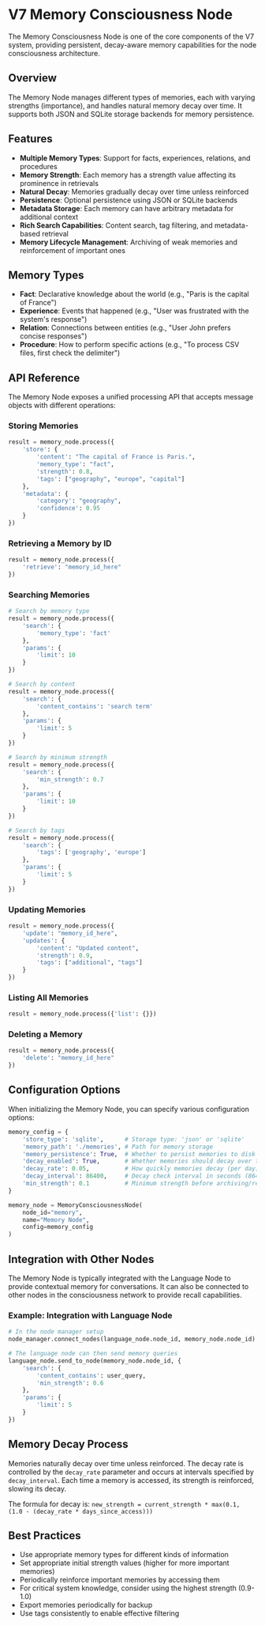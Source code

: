 # V7 Memory Consciousness Node

The Memory Consciousness Node is one of the core components of the V7 system, providing persistent, decay-aware memory capabilities for the node consciousness architecture.

## Overview

The Memory Node manages different types of memories, each with varying strengths (importance), and handles natural memory decay over time. It supports both JSON and SQLite storage backends for memory persistence.

## Features

- **Multiple Memory Types**: Support for facts, experiences, relations, and procedures
- **Memory Strength**: Each memory has a strength value affecting its prominence in retrievals
- **Natural Decay**: Memories gradually decay over time unless reinforced
- **Persistence**: Optional persistence using JSON or SQLite backends
- **Metadata Storage**: Each memory can have arbitrary metadata for additional context
- **Rich Search Capabilities**: Content search, tag filtering, and metadata-based retrieval
- **Memory Lifecycle Management**: Archiving of weak memories and reinforcement of important ones

## Memory Types

- **Fact**: Declarative knowledge about the world (e.g., "Paris is the capital of France")
- **Experience**: Events that happened (e.g., "User was frustrated with the system's response")
- **Relation**: Connections between entities (e.g., "User John prefers concise responses")
- **Procedure**: How to perform specific actions (e.g., "To process CSV files, first check the delimiter")

## API Reference

The Memory Node exposes a unified processing API that accepts message objects with different operations:

### Storing Memories

```python
result = memory_node.process({
    'store': {
        'content': "The capital of France is Paris.",
        'memory_type': "fact",
        'strength': 0.8,
        'tags': ["geography", "europe", "capital"]
    },
    'metadata': {
        'category': "geography", 
        'confidence': 0.95
    }
})
```

### Retrieving a Memory by ID

```python
result = memory_node.process({
    'retrieve': "memory_id_here"
})
```

### Searching Memories

```python
# Search by memory type
result = memory_node.process({
    'search': {
        'memory_type': 'fact'
    },
    'params': {
        'limit': 10
    }
})

# Search by content
result = memory_node.process({
    'search': {
        'content_contains': 'search term'
    },
    'params': {
        'limit': 5
    }
})

# Search by minimum strength
result = memory_node.process({
    'search': {
        'min_strength': 0.7
    },
    'params': {
        'limit': 10
    }
})

# Search by tags
result = memory_node.process({
    'search': {
        'tags': ['geography', 'europe']
    },
    'params': {
        'limit': 5
    }
})
```

### Updating Memories

```python
result = memory_node.process({
    'update': "memory_id_here",
    'updates': {
        'content': "Updated content",
        'strength': 0.9,
        'tags': ["additional", "tags"]
    }
})
```

### Listing All Memories

```python
result = memory_node.process({'list': {}})
```

### Deleting a Memory

```python
result = memory_node.process({
    'delete': "memory_id_here"
})
```

## Configuration Options

When initializing the Memory Node, you can specify various configuration options:

```python
memory_config = {
    'store_type': 'sqlite',      # Storage type: 'json' or 'sqlite'
    'memory_path': './memories', # Path for memory storage
    'memory_persistence': True,  # Whether to persist memories to disk
    'decay_enabled': True,       # Whether memories should decay over time
    'decay_rate': 0.05,          # How quickly memories decay (per day)
    'decay_interval': 86400,     # Decay check interval in seconds (86400 = 1 day)
    'min_strength': 0.1          # Minimum strength before archiving/removal
}

memory_node = MemoryConsciousnessNode(
    node_id="memory",
    name="Memory Node", 
    config=memory_config
)
```

## Integration with Other Nodes

The Memory Node is typically integrated with the Language Node to provide contextual memory for conversations. It can also be connected to other nodes in the consciousness network to provide recall capabilities.

### Example: Integration with Language Node

```python
# In the node manager setup
node_manager.connect_nodes(language_node.node_id, memory_node.node_id)

# The language node can then send memory queries
language_node.send_to_node(memory_node.node_id, {
    'search': {
        'content_contains': user_query,
        'min_strength': 0.6
    },
    'params': {
        'limit': 5
    }
})
```

## Memory Decay Process

Memories naturally decay over time unless reinforced. The decay rate is controlled by the `decay_rate` parameter and occurs at intervals specified by `decay_interval`. Each time a memory is accessed, its strength is reinforced, slowing its decay.

The formula for decay is:
`new_strength = current_strength * max(0.1, (1.0 - (decay_rate * days_since_access)))`

## Best Practices

- Use appropriate memory types for different kinds of information
- Set appropriate initial strength values (higher for more important memories)
- Periodically reinforce important memories by accessing them
- For critical system knowledge, consider using the highest strength (0.9-1.0)
- Export memories periodically for backup
- Use tags consistently to enable effective filtering 